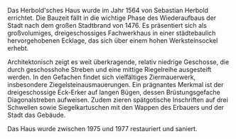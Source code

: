 Das Herbold'sches Haus wurde im Jahr 1564 von Sebastian Herbold errichtet. Die Bauzeit fällt in die wichtige Phase des Wiederaufbaus der Stadt nach dem großen Stadtbrand von 1476. Es präsentiert sich als großvolumiges, dreigeschossiges Fachwerkhaus in einer städtebaulich hervorgehobenen Ecklage, das sich über einem hohen Werksteinsockel erhebt.

Architektonisch zeigt es weit überkragende, relativ niedrige Geschosse, die durch geschosshohe Streben und eine mittige Riegelreihe ausgesteift werden. In den Gefachen findet sich vielfältiges Ziermauerwerk, insbesondere Ziegelsteinausmauerungen. Ein prägnantes Merkmal ist der dreigeschossige Eck-Erker auf langen Bügen, dessen Brüstungsgefache Diagonalstreben aufweisen. Zudem zieren spätgotische Inschriften auf drei Schwellen sowie Siegelkartuschen mit den Wappen des Erbauers und der Stadt das Gebäude.

Das Haus wurde zwischen 1975 und 1977 restauriert und saniert.
